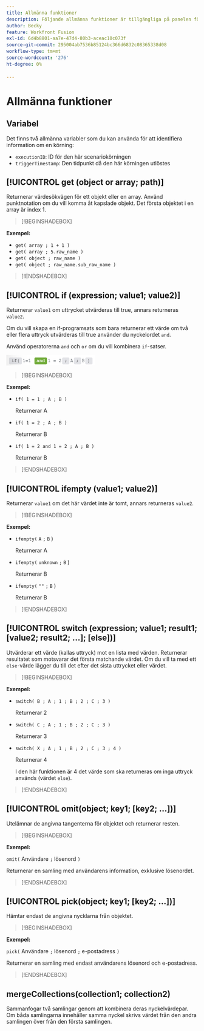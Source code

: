 ```yaml
---
title: Allmänna funktioner
description: Följande allmänna funktioner är tillgängliga på panelen för mappning av Adobe Workfront Fusion.
author: Becky
feature: Workfront Fusion
exl-id: 6d4b8801-aa7e-47d4-80b3-aceac10c073f
source-git-commit: 295004ab7536b85124bc366d6832c08365338d08
workflow-type: tm+mt
source-wordcount: '276'
ht-degree: 0%

---
```


# Allmänna funktioner

## Variabel

Det finns två allmänna variabler som du kan använda för att identifiera information om en körning:

* `executionID`: ID för den här scenariokörningen
* `triggerTimestamp`: Den tidpunkt då den här körningen utlöstes

## [!UICONTROL get (object or array; path)]

Returnerar värdesökvägen för ett objekt eller en array. Använd punktnotation om du vill komma åt kapslade objekt. Det första objektet i en array är index 1.

>[!BEGINSHADEBOX]

**Exempel:**

* `get( array ; 1 + 1 )`
* `get( array ; 5.raw_name )`
* `get( object ; raw_name )`
* `get( object ; raw_name.sub_raw_name )`

>[!ENDSHADEBOX]

## [!UICONTROL if (expression; value1; value2)]

Returnerar `value1` om uttrycket utvärderas till true, annars returneras `value2`.

Om du vill skapa en if-programsats som bara returnerar ett värde om två eller flera uttryck utvärderas till true använder du nyckelordet `and`.

Använd operatorerna `and` och `or` om du vill kombinera `if`-satser.

![och operator](assets/and-in-if-statement.png)

>[!BEGINSHADEBOX]

**Exempel:**

* `if( 1 = 1 ; A ; B )`

  Returnerar A

* `if( 1 = 2 ; A ; B )`

  Returnerar B

* `if( 1 = 2 and 1 = 2 ; A ; B )`

  Returnerar B

>[!ENDSHADEBOX]

## [!UICONTROL ifempty (value1; value2)]

Returnerar `value1` om det här värdet inte är tomt, annars returneras `value2`.

>[!BEGINSHADEBOX]

**Exempel:**

* `ifempty(` `A` `;` `B` )

  Returnerar A

* `ifempty(` `unknown` `;` `B` )

  Returnerar B

* `ifempty(` `""` `;` `B` )

  Returnerar B

>[!ENDSHADEBOX]

## [!UICONTROL switch (expression; value1; result1; [value2; result2; ...]; [else])]

Utvärderar ett värde (kallas uttryck) mot en lista med värden. Returnerar resultatet som motsvarar det första matchande värdet. Om du vill ta med ett `else`-värde lägger du till det efter det sista uttrycket eller värdet.

>[!BEGINSHADEBOX]

**Exempel:**

* `switch( B ; A ; 1 ; B ; 2 ; C ; 3 )`

  Returnerar 2

* `switch( C ; A ; 1 ; B ; 2 ; C ; 3 )`

  Returnerar 3

* `switch( X ; A ; 1 ; B ; 2 ; C ; 3 ; 4 )`

  Returnerar 4

  I den här funktionen är 4 det värde som ska returneras om inga uttryck används (värdet `else`).

>[!ENDSHADEBOX]

## [!UICONTROL omit(object; key1; [key2; ...])]

Utelämnar de angivna tangenterna för objektet och returnerar resten.

>[!BEGINSHADEBOX]

**Exempel:**

`omit(` Användare `;` lösenord `)`

Returnerar en samling med användarens information, exklusive lösenordet.

>[!ENDSHADEBOX]

## [!UICONTROL pick(object; key1; [key2; ...])]

Hämtar endast de angivna nycklarna från objektet.

>[!BEGINSHADEBOX]

**Exempel:**

`pick(` Användare `;` lösenord `;` e-postadress `)`

Returnerar en samling med endast användarens lösenord och e-postadress.

>[!ENDSHADEBOX]

## mergeCollections(collection1; collection2)

Sammanfogar två samlingar genom att kombinera deras nyckelvärdepar. Om båda samlingarna innehåller samma nyckel skrivs värdet från den andra samlingen över från den första samlingen.
